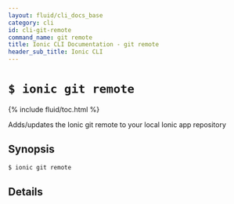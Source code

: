 ```yaml
---
layout: fluid/cli_docs_base
category: cli
id: cli-git-remote
command_name: git remote
title: Ionic CLI Documentation - git remote
header_sub_title: Ionic CLI
---
```


# `$ ionic git remote`

{% include fluid/toc.html %}

Adds/updates the Ionic git remote to your local Ionic app repository
## Synopsis

```bash
$ ionic git remote 
```
  
## Details







